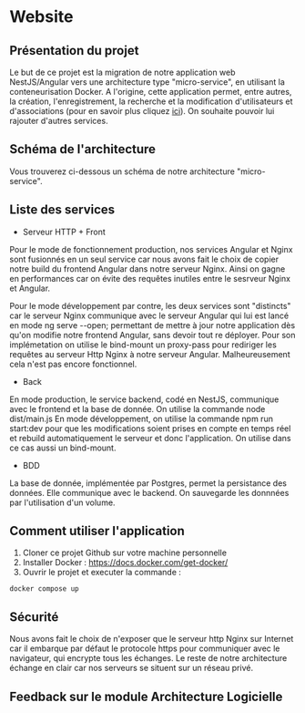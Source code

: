 # Website

## Présentation du projet
Le but de ce projet est la migration de notre application web NestJS/Angular vers une architecture type "micro-service", en utilisant la conteneurisation Docker.
A l'origine, cette application permet, entre autres, la création, l'enregistrement, la recherche et la modification d'utilisateurs et d'associations (pour en savoir plus cliquez [ici](https://github.com/SterennLeHir/Website/blob/main/front/README.md)).
On souhaite pouvoir lui rajouter d'autres services.

## Schéma de l'architecture
Vous trouverez ci-dessous un schéma de notre architecture "micro-service".

## Liste des services
* Serveur HTTP + Front

Pour le mode de fonctionnement production, nos services Angular et Nginx sont fusionnés en un seul service car nous avons fait le choix de copier notre build du frontend Angular dans notre serveur Nginx. Ainsi on gagne en performances car on évite des requêtes inutiles entre le sesrveur Nginx et Angular.

Pour le mode développement par contre, les deux services sont "distincts" car le serveur Nginx communique avec le serveur Angular qui lui est lancé en mode ng serve --open; permettant de mettre à jour notre application dès qu'on modifie notre frontend Angular, sans devoir tout re déployer. Pour son implémetation on utilise le bind-mount un proxy-pass pour rediriger les requêtes au serveur Http Nginx à notre serveur Angular. Malheureusement cela n'est pas encore fonctionnel.

* Back
  
En mode production, le service backend, codé en NestJS, communique avec le frontend et la base de donnée. On utilise la commande node dist/main.js
En mode développement, on utilise la commande npm run start:dev pour que les modifications soient prises en compte en temps réel et rebuild automatiquement le serveur et donc l'application. On utilise dans ce cas aussi un bind-mount.

* BDD

La base de donnée, implémentée par Postgres, permet la persistance des données. Elle communique avec le backend. On sauvegarde les donnnées par l'utilisation d'un volume.

## Comment utiliser l'application
1. Cloner ce projet Github sur votre machine personnelle
2. Installer Docker : https://docs.docker.com/get-docker/
3. Ouvrir le projet et executer la commande :
```
docker compose up
```

## Sécurité
Nous avons fait le choix de n'exposer que le serveur http Nginx sur Internet car il embarque par défaut le protocole https pour communiquer avec le navigateur, qui encrypte tous les échanges. Le reste de notre architecture échange en clair car nos serveurs se situent sur un réseau privé.

## Feedback sur le module Architecture Logicielle
